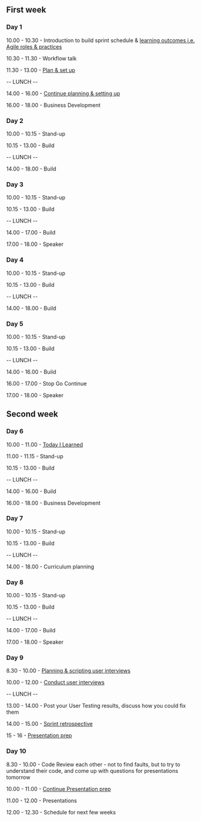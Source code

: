 ## First week
### Day 1
10.00 - 10.30 - Introduction to build sprint schedule & [learning outcomes i.e. Agile roles & practices](../learning-outcomes.md)

10.30 - 11.30 - Workflow talk

11.30 - 13.00 - [Plan & set up](./preparing-for-build-sprint.md)

-- LUNCH --

14.00 - 16.00 - [Continue planning & setting up](./preparing-for-build-sprint.md)

16.00 - 18.00 - Business Development

### Day 2
10.00 - 10.15 - Stand-up

10.15 - 13.00 - Build

-- LUNCH --

14.00 - 18.00 - Build

### Day 3
10.00 - 10.15 - Stand-up

10.15 - 13.00 - Build

-- LUNCH --

14.00 - 17.00 - Build

17.00 - 18.00 - Speaker

### Day 4
10.00 - 10.15 - Stand-up

10.15 - 13.00 - Build

-- LUNCH --

14.00 - 18.00 - Build

### Day 5
10.00 - 10.15 - Stand-up

10.15 - 13.00 - Build

-- LUNCH --

14.00 - 16.00 - Build

16.00 - 17.00 - Stop Go Continue

17.00 - 18.00 - Speaker

## Second week
### Day 6
10.00 - 11.00 - [Today I Learned](./today-i-learned.md)

11.00 - 11.15 - Stand-up

10.15 - 13.00 - Build

-- LUNCH --

14.00 - 16.00 - Build

16.00 - 18.00 - Business Development

### Day 7
10.00 - 10.15 - Stand-up

10.15 - 13.00 - Build

-- LUNCH --

14.00 - 18.00 - Curriculum planning

### Day 8
10.00 - 10.15 - Stand-up

10.15 - 13.00 - Build

-- LUNCH --

14.00 - 17.00 - Build

17.00 - 18.00 - Speaker

### Day 9
8.30 - 10.00 - [Planning & scripting user interviews](https://github.com/foundersandcoders/master-reference/blob/master/coursebook/weeks-10-12/user-testing.md#1-planning)

10.00 - 12.00 - [Conduct user interviews](https://github.com/foundersandcoders/master-reference/blob/master/coursebook/weeks-10-12/user-testing.md#3-test-day-pre-test)

-- LUNCH --

13.00 - 14.00 - Post your User Testing results, discuss how you could fix them

14.00 - 15.00 - [Sprint retrospective](https://github.com/dwyl/process-handbook#retrospective)

15 - 16 - [Presentation prep](https://github.com/dwyl/process-handbook#sprint-demo-prep)

### Day 10

8.30 - 10.00 - Code Review each other - not to find faults, but to try to understand their code, and come up with questions for presentations tomorrow

10.00 - 11.00 - [Continue Presentation prep](https://github.com/dwyl/process-handbook#sprint-demo-prep)

11.00 - 12.00 - Presentations

12.00 - 12.30 - Schedule for next few weeks
